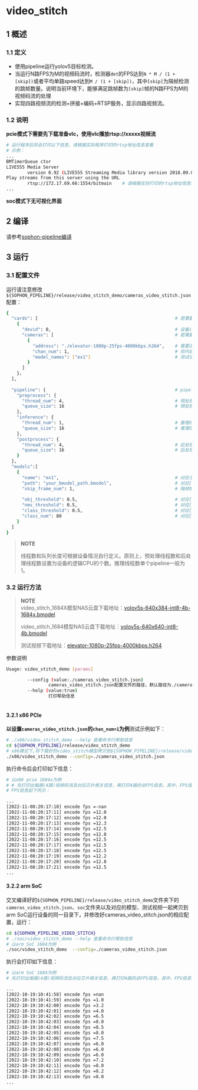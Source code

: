 # video_stitch

## 1 概述

### 1.1 定义

- 使用pipeline运行yolov5目标检测。
- 当运行N路FPS为M的视频码流时，检测器`det`的FPS达到`N * M / (1 + [skip])`或者平均单路speed达到`M / (1 + [skip])`，其中`[skip]`为隔帧检测的跳帧数量。说明当前环境下，能够满足跳帧数为`[skip]`帧的N路FPS为M的视频码流的处理
- 实现四路视频流的检测+拼接+编码+RTSP服务，显示四路视频流。

### 1.2 说明

**pcie模式下需要先下载准备vlc，使用vlc播放rtsp://xxxxx视频流** 

```bash
# 运行程序后将会打印以下信息，请根据实际程序打印的rtsp地址信息查看
# 示例：
...
BMTimerQueue ctor
LIVE555 Media Server
        version 0.92 (LIVE555 Streaming Media library version 2018.09.05).
Play streams from this server using the URL
        rtsp://172.17.69.66:1554/bitmain	# 请根据实际打印的rtsp地址信息查看
...
```

**soc模式下无可视化界面**

## 2 编译

请参考[sophon-pipeline编译](../README.md#23-编译指令)

## 3 运行

### 3.1 配置文件

运行请注意修改`${SOPHON_PIPELINE}/release/video_stitch_demo/cameras_video_stitch.json`配置：

```bash
{
  "cards": [                      								# 若需要配置多个device，可以在cards下添加多组devid和cameras信息
    {
      "devid": 0,                  		 						# 设备id
      "cameras": [                    							# 若需要配置多个视频码流，可以在cameras下添加多组address和chan_num信息。若配置了多个address或多个cards，总的视频码流路数为所有的[chan_num]数量之和,必须小于等于4。当设置的视频路数不够4路时，2路时内部会各复制两路，3路时将第一路复制两路，其余做检测拼接。
        {
          "address": "./elevator-1080p-25fps-4000kbps.h264", 	# 需要测试视频码流的地址，如果是本地文件，只支持h264/h265格式
          "chan_num": 1,                						# 将内容为上述[address]的视频码流配置[chan_num]数量的路数。默认设置为1，会接入1路的内容为上述[address]的视频码流。
          "model_names": ["ex1"]            					# 测试该[address]视频码流的模型名称，需要和[models]参数内用户自定义的模型名称[name]一致，表示使用该模型
        }
      ]
    }，
  ],
  
  "pipeline": {                     							# pipeline中的线程数和队列长度
    "preprocess": {
      "thread_num": 4,                  						# 预处理线程数
      "queue_size": 16                  						# 预处理队列最大长度
    },
    "inference": {
      "thread_num": 1,                  						# 推理线程数
      "queue_size": 16                  						# 推理队列最大长度
    },
    "postprocess": {
      "thread_num": 4,                  						# 后处理线程数
      "queue_size": 16                  						# 后处理队列最大长度
    }
  },
  "models":[
    {
      "name": "ex1",                  							# 对应于[path]的模型用户自定义的名称,需要和[path]参数内的模型自定义名称[model_names]一致，表示使用该模型
      "path": "your_bmodel_path.bmodel",        				# 对应[name]的bmodel模型的路径
      "skip_frame_num": 1,                						# 隔帧检测的跳帧数量。当设置为1时表示程序每间隔1帧做一次模型的pipeline。
      
      "obj_threshold": 0.5,										# 对应[path]的bmodel模型后处理的物体置信度阈值
      "nms_threshold": 0.5,										# 对应[path]的bmodel模型后处理的非极大值抑制阈值
      "class_threshold": 0.5,									# 对应[path]的bmodel模型后处理的类别置信度阈值
      "class_num": 80											# 对应[path]的bmodel模型的分类数量
    }
  ]
}
```

> **NOTE**  
>
> 线程数和队列长度可根据设备情况自行定义。原则上，预处理线程数和后处理线程数设置为设备的逻辑CPU的个数。推理线程数单个pipeline一般为1。

### 3.2 运行方法

  > **NOTE**  
  > video_stitch_1684X模型NAS云盘下载地址：[yolov5s-640x384-int8-4b-1684x.bmodel](http://219.142.246.77:65000/sharing/eEe5HvnHQ)
  >
  > video_stitch_1684模型NAS云盘下载地址：[yolov5s-640x640-int8-4b.bmodel](http://219.142.246.77:65000/sharing/lMhYaEZZL)
  >
  > 测试视频下载地址：[elevator-1080p-25fps-4000kbps.h264](http://219.142.246.77:65000/sharing/tU6pYuuau)

参数说明

```bash
Usage: video_stitch_demo [params]

        --config (value:./cameras_video_stitch.json)
                cameras_video_stitch.json配置文件的路径，默认路径为./cameras_video_stitch.json。
        --help (value:true)
                打印帮助信息
        
```

#### 3.2.1 x86 PCIe

**以设置`cameras_video_stitch.json`的`chan_num=1`为例**测试示例如下：

```bash
# ./x86/video_stitch_demo --help 查看命令行帮助信息
cd ${SOPHON_PIPELINE}/release/video_stitch_demo
# x86模式下,将下载好的video_stitch模型拷贝到${SOPHON_PIPELINE}/release/video_stitch_demo目录下运行
./x86/video_stitch_demo --config=./cameras_video_stitch.json
```

执行命令后会打印如下信息：

```bash
# 以x86 pcie 1684x为例
# # 先打印出每路(4路)视频码流及对应芯片相关信息，再打印4路的总FPS信息。其中，FPS信息与当前运行设备的硬件配置相关，不同设备运行结果不同属正常现象，且同一设备运行程序过程中FPS信息有一定波动或vlc偶尔出现卡顿属于正常现象。
# FPS信息如下所示：

...
[2022-11-08:20:17:10] encode fps =-nan
[2022-11-08:20:17:11] encode fps =12.0
[2022-11-08:20:17:12] encode fps =12.0
[2022-11-08:20:17:13] encode fps =12.3
[2022-11-08:20:17:14] encode fps =12.5
[2022-11-08:20:17:15] encode fps =12.8
[2022-11-08:20:17:16] encode fps =12.5
[2022-11-08:20:17:17] encode fps =12.5
[2022-11-08:20:17:18] encode fps =12.5
[2022-11-08:20:17:19] encode fps =12.2
[2022-11-08:20:17:20] encode fps =12.8
[2022-11-08:20:17:21] encode fps =12.5
...
```

#### 3.2.2 arm SoC

交叉编译好的`${SOPHON_PIPELINE}/release/video_stitch_demo`文件夹下的`cameras_video_stitch.json`、`soc`文件夹以及对应的模型、测试视频一起拷贝到arm SoC运行设备的同一目录下，并修改好cameras_video_stitch.json的相应配置，运行：

```bash
cd ${SOPHON_PIPELINE_VIDEO_STITCH}
# ./soc/video_stitch_demo --help 查看命令行帮助信息
# 以arm SoC 1684为例
./soc/video_stitch_demo  --config=./cameras_video_stitch.json
```

执行会打印如下信息：

```bash
# 以arm SoC 1684为例
# 先打印出每路(4路)视频码流及对应芯片相关信息，再打印4路的总FPS信息。其中，FPS信息与当前运行设备的硬件配置相关，不同设备运行结果不同属正常现象，且同一设备运行程序过程中FPS信息有一定波动或vlc显示偶尔卡顿属于正常现象。FPS信息如下所示：

...
[2022-10-19:10:41:58] encode fps =nan
[2022-10-19:10:41:59] encode fps =1.0
[2022-10-19:10:42:00] encode fps =3.2
[2022-10-19:10:42:01] encode fps =4.0
[2022-10-19:10:42:02] encode fps =6.5
[2022-10-19:10:42:03] encode fps =8.0
[2022-10-19:10:42:04] encode fps =8.5
[2022-10-19:10:42:05] encode fps =8.0
[2022-10-19:10:42:06] encode fps =7.5
[2022-10-19:10:42:07] encode fps =6.0
[2022-10-19:10:42:08] encode fps =6.0
[2022-10-19:10:42:09] encode fps =6.0
[2022-10-19:10:42:10] encode fps =7.2
[2022-10-19:10:42:11] encode fps =8.0
[2022-10-19:10:42:12] encode fps =8.2
[2022-10-19:10:42:13] encode fps =8.0
...
```
